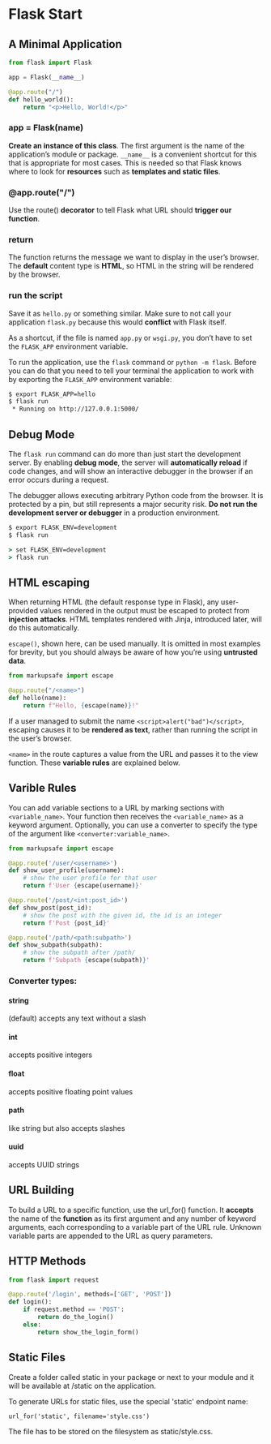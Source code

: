 # Flask Start

## A Minimal Application

```python
from flask import Flask

app = Flask(__name__)

@app.route("/")
def hello_world():
    return "<p>Hello, World!</p>"
```

### app = Flask(__name__)

**Create an instance of this class**. The first argument is the name of the application’s module or package. `__name__` is a convenient shortcut for this that is appropriate for most cases. This is needed so that Flask knows where to look for **resources** such as **templates and static files**.

### @app.route("/")

Use the route() **decorator** to tell Flask what URL should **trigger our function**.

### return 

The function returns the message we want to display in the user’s browser. The **default** content type is **HTML**, so HTML in the string will be rendered by the browser.

### run the script

Save it as `hello.py` or something similar. Make sure to not call your application `flask.py` because this would **conflict** with Flask itself.

As a shortcut, if the file is named `app.py` or `wsgi.py`, you don’t have to set the `FLASK_APP` environment variable.

To run the application, use the `flask` command or `python -m flask`. Before you can do that you need to tell your terminal the application to work with by exporting the `FLASK_APP` environment variable:

```bash
$ export FLASK_APP=hello
$ flask run
 * Running on http://127.0.0.1:5000/
``` 

## Debug Mode

The `flask run` command can do more than just start the development server. By enabling **debug mode**, the server will **automatically reload** if code changes, and will show an interactive debugger in the browser if an error occurs during a request.

The debugger allows executing arbitrary Python code from the browser. It is protected by a pin, but still represents a major security risk. **Do not run the development server or debugger** in a production environment.

```bash
$ export FLASK_ENV=development
$ flask run
```

```cmd
> set FLASK_ENV=development
> flask run
```

## HTML escaping

When returning HTML (the default response type in Flask), any user-provided values rendered in the output must be escaped to protect from **injection attacks**. HTML templates rendered with Jinja, introduced later, will do this automatically.

`escape()`, shown here, can be used manually. It is omitted in most examples for brevity, but you should always be aware of how you’re using **untrusted data**.

```python
from markupsafe import escape

@app.route("/<name>")
def hello(name):
    return f"Hello, {escape(name)}!"
```

If a user managed to submit the name `<script>alert("bad")</script>`, escaping causes it to be **rendered as text**, rather than running the script in the user’s browser.

`<name>` in the route captures a value from the URL and passes it to the view function. These **variable rules** are explained below.

## Varible Rules

You can add variable sections to a URL by marking sections with `<variable_name>`. Your function then receives the `<variable_name>` as a keyword argument. Optionally, you can use a converter to specify the type of the argument like `<converter:variable_name>`.

```python
from markupsafe import escape

@app.route('/user/<username>')
def show_user_profile(username):
    # show the user profile for that user
    return f'User {escape(username)}'

@app.route('/post/<int:post_id>')
def show_post(post_id):
    # show the post with the given id, the id is an integer
    return f'Post {post_id}'

@app.route('/path/<path:subpath>')
def show_subpath(subpath):
    # show the subpath after /path/
    return f'Subpath {escape(subpath)}'
```

### Converter types:

#### string
(default) accepts any text without a slash

#### int
accepts positive integers

#### float
accepts positive floating point values

#### path
like string but also accepts slashes

#### uuid
accepts UUID strings

## URL Building

To build a URL to a specific function, use the url_for() function. It **accepts** the name of the **function** as its first argument and any number of keyword arguments, each corresponding to a variable part of the URL rule. Unknown variable parts are appended to the URL as query parameters.

## HTTP Methods

```python
from flask import request

@app.route('/login', methods=['GET', 'POST'])
def login():
    if request.method == 'POST':
        return do_the_login()
    else:
        return show_the_login_form()
```

## Static Files

Create a folder called static in your package or next to your module and it will be available at /static on the application.

To generate URLs for static files, use the special 'static' endpoint name:

`url_for('static', filename='style.css')`

The file has to be stored on the filesystem as static/style.css.
